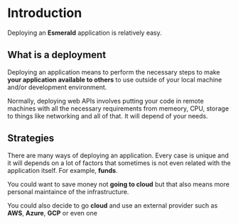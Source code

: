 # Introduction

Deploying an **Esmerald** application is relatively easy.

## What is a deployment

Deploying an application means to perform the necessary steps to make **your application available to others** to use
outside of your local machine and/or development environment.

Normally, deploying web APIs involves putting your code in remote machines with all the necessary requirements
from memeory, CPU, storage to things like networking and all of that. It will depend of your needs.

## Strategies

There are many ways of deploying an application. Every case is unique and it will depends on a lot of factors that
sometimes is not even related with the application itself. For example, **funds**.

You could want to save money not **going to cloud** but that also means more personal maintaince of the infrastructure.

You could also decide to go **cloud** and use an external provider such as **AWS**, **Azure**, **GCP** or even one

